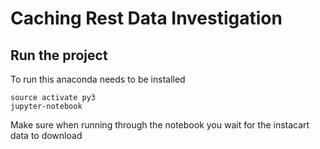 # Caching Rest Data Investigation


## Run the project
To run this anaconda needs to be installed 

```
source activate py3
jupyter-notebook
```


Make sure when running through the notebook you wait for the instacart data to download
